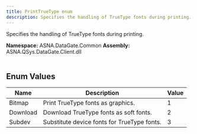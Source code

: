 ```yaml
---
title: PrintTrueType enum
description: Specifies the handling of TrueType fonts during printing.
---
```


Specifies the handling of TrueType fonts during printing.

**Namespace:** ASNA.DataGate.Common
**Assembly:** ASNA.QSys.DataGate.Client.dll
<br>
<br>

## Enum Values

| Name | Description | Value
| --- | --- | --- 
| Bitmap | Print TrueType fonts as graphics. | 1 |
| Download | Download TrueType fonts as soft fonts. | 2 |
| Subdev | Substitute device fonts for TrueType fonts. | 3 |
